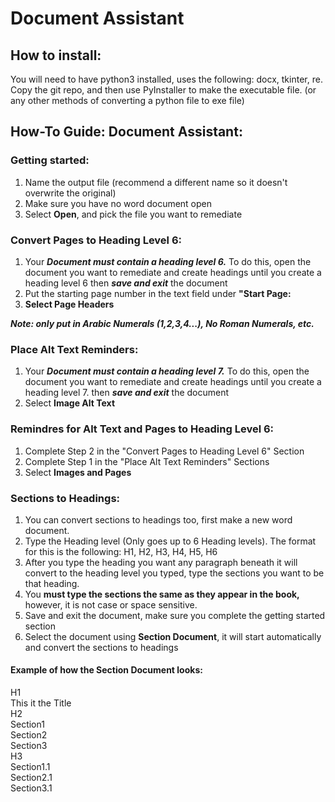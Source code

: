 # Document Assistant

## How to install:

You will need to have python3 installed, uses the following: docx, tkinter, re.
Copy the git repo, and then use PyInstaller to make the executable file. (or any other methods of converting a python file to exe file)



## How-To Guide: Document Assistant:

### Getting started:

1. Name the output file (recommend a different name so it doesn't overwrite the original)
2. Make sure you have no word document open
3. Select **Open**, and pick the file you want to remediate

### Convert Pages to Heading Level 6:

1. Your ***Document must contain a heading level 6.*** To do this, open the document you want to remediate and create headings until you create a heading level 6 then ***save and exit*** the document
2. Put the starting page number in the text field under **"Start Page:**
3. **Select Page Headers**

***Note: only put in Arabic Numerals (1,2,3,4...), No Roman Numerals, etc.***

### Place Alt Text Reminders:

1. Your ***Document must contain a heading level 7.*** To do this, open the document you want to remediate and create headings until you create a heading level 7. then ***save and exit*** the document
2. Select **Image Alt Text**

### Remindres for Alt Text and Pages to Heading Level 6:

1. Complete Step 2 in the "Convert Pages to Heading Level 6" Section
2. Complete Step 1 in the "Place Alt Text Reminders" Sections
3. Select **Images and Pages**

### Sections to Headings:

1. You can convert sections to headings too, first make a new word document.
2. Type the Heading level (Only goes up to 6 Heading levels). The format for this is the following: H1, H2, H3, H4, H5, H6
3. After you type the heading you want any paragraph beneath it will convert to the heading level you typed, type the sections you want to be that heading.
4. You **must type the sections the same as they appear in the book,** however, it is not case or space sensitive.
5. Save and exit the document, make sure you complete the getting started section
6. Select the document using **Section Document**, it will start automatically and convert the sections to headings

#### Example of how the Section Document looks:

H1 <br />
This it the Title <br />
H2 <br />
Section1 <br />
Section2 <br />
Section3 <br />
H3 <br />
Section1.1 <br />
Section2.1 <br />
Section3.1 <br />

